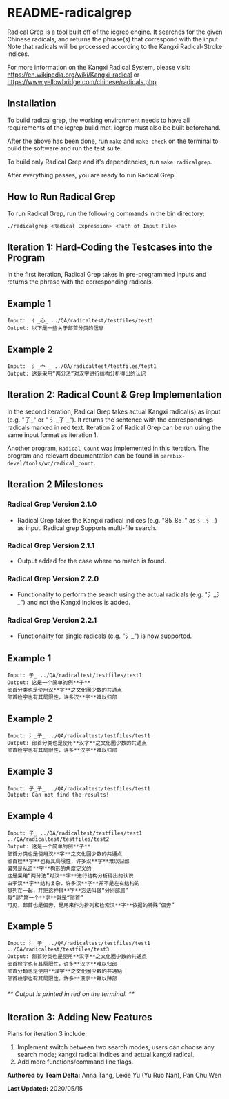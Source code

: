 # README-radicalgrep

Radical Grep is a tool built off of the icgrep engine. It searches for the given Chinese radicals, and returns the phrase(s) that correspond with the input. Note that radicals will be processed according to the Kangxi Radical-Stroke indices.

For more information on the Kangxi Radical System, please visit: https://en.wikipedia.org/wiki/Kangxi_radical or https://www.yellowbridge.com/chinese/radicals.php

## **Installation**

To build radical grep, the working environment needs to have all requirements of the icgrep build met. icgrep must also be built beforehand.

After the above has been done, run  `make`  and `make check` on the terminal to build the software and run the test suite.

To build only Radical Grep and it's dependencies, run `make radicalgrep`.

After everything passes, you are ready to run Radical Grep.

## **How to Run Radical Grep**

To run Radical Grep, run the following commands in the bin directory:

    ./radicalgrep <Radical Expression> <Path of Input File>

## **Iteration 1: Hard-Coding the Testcases into the Program**

In the first iteration, Radical Grep takes in pre-programmed inputs and returns the phrase with the corresponding radicals.

 ## Example 1

    Input:  亻_心_ ../QA/radicaltest/testfiles/test1
    Output: 以下是一些关于部首分类的信息

## Example 2

    Input:  氵_宀 _ ../QA/radicaltest/testfiles/test1
    Output: 这是采用“两分法”对汉字进行结构分析得出的认识


## **Iteration 2: Radical Count & Grep Implementation**

In the second iteration, Radical Grep takes actual Kangxi radical(s) as input (e.g. "子_" or " 氵_子 _"). It returns the sentence with the correspondings radicals marked in red text. Iteration 2 of Radical Grep can be run using the same input format as iteration 1.

Another program, `Radical Count` was implemented in this iteration. The program and relevant documentation can be found in `parabix-devel/tools/wc/radical_count`.

## Iteration 2 Milestones

### Radical Grep Version 2.1.0 
* Radical Grep takes the Kangxi radical indices (e.g. "85_85_" as 氵_氵_) as input. Radical grep Supports multi-file search.
### Radical Grep Version 2.1.1
* Output added for the case where no match is found.
### Radical Grep Version 2.2.0
* Functionality to perform the search using the actual radicals (e.g. "氵_氵_") and not the Kangxi indices is added. 
### Radical Grep Version 2.2.1 
* Functionality for single radicals (e.g. "氵_") is now supported.

## Example 1

    Input: 子_ ../QA/radicaltest/testfiles/test1
    Output: 这是一个简单的例**子**
    部首分类也是使用汉**字**之文化圈少数的共通点
    部首检字也有其局限性，许多汉**字**难以归部
    
## Example 2

    Input: 氵_子_ ../QA/radicaltest/testfiles/test1
    Output: 部首分类也是使用**汉字**之文化圈少数的共通点
    部首检字也有其局限性，许多**汉字**难以归部
   
## Example 3

    Input: 子_子_ ../QA/radicaltest/testfiles/test1
    Output: Can not find the results!
    
## Example 4

    Input: 子_ ../QA/radicaltest/testfiles/test1 ../QA/radicaltest/testfiles/test2
    Output: 这是一个简单的例**子**
    部首分类也是使用汉**字**之文化圈少数的共通点
    部首检**字**也有其局限性，许多汉**字**难以归部
    偏旁是从造**字**构形的角度定义的
    这是采用“两分法”对汉**字**进行结构分析得出的认识
    由于汉**字**结构复杂，许多汉**字**并不是左右结构的
    排列在一起，并把这种排**字**方法叫做“分别部居”
    每“部”第一个**字**就是“部首”
    可见，部首也是偏旁，是用来作为排列和检索汉**字**依据的特殊“偏旁”

## Example 5

    Input: 氵_子_ ../QA/radicaltest/testfiles/test1 ../QA/radicaltest/testfiles/test3
    Output: 部首分类也是使用**汉字**之文化圈少数的共通点
    部首检字也有其局限性，许多**汉字**难以归部
    部首分類也是使用**漢字**之文化圈少數的共通點
    部首檢字也有其局限性，許多**漢字**難以歸部
    
###### ** Output is printed in red on the terminal. ** 

## **Iteration 3: Adding New Features**
Plans for iteration 3 include:

1. Implement switch between two search modes, users can choose any search mode; kangxi radical indices and actual kangxi radical.
2. Add more functions/command line flags.


**Authored by Team Delta:** Anna Tang, Lexie Yu (Yu Ruo Nan),  Pan Chu Wen

**Last Updated:** 2020/05/15
